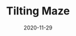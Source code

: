 ---
title: Tilting Maze
highlight: true
date: 2020-11-29
link: https://codepen.io/HunorMarton/full/VwKwgxX
image: ./tilting-maze.png
sources:
    - type: youtube
      id: bTk6dcAckuI
    - type: codepen
      id: VwKwgxX
techs:
    - html
    - javascript
---